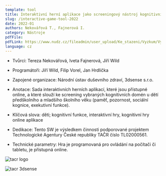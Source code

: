 ```yaml
---
template: tool
title: Interaktivní herní aplikace jako screeningový nástroj kognitivních funkcí u dětí
slug: /interactive-game-tool-2022
date: 2022-01
authors: Nekovářová T., Fajnerová I.
category: Nástroje
pdfFile: 
pdfLink: https://www.nudz.cz/fileadmin/user_upload/Ke_stazeni/Vyzkum/Vysledky/Sada_interaktivnich_hernich_aplikaci__ktere_slouzi_ke_screeningu_vybranych_kognitivnich_domen_u_deti_predskolniho_a_mladsiho_skolniho_veku.pdf
language: cz
---
```


 - Tvůrci: Tereza Nekovářová, Iveta Fajnerová, Jiří Wild
   
 - Programátoři: Jiří Wild, Filip Vorel, Jan Hrdlička
   
 - Zapojené organizace: Národní ústav duševního zdraví, 3dsense s.r.o.
   
 - Anotace: Sada interaktivních herních aplikací, které jsou přístupné
   online, a které slouží ke screening vybraných kognitivních domén u dětí
   předškolního a mladšího školního věku (paměť, pozornost, sociální kognice, exekutivní funkce).
   
 - Klíčová slova: děti; kognitivní funkce, interaktivní hry,
   kognitivní hry online aplikace
   
 -  Dedikace: Tento SW je výsledkem činnosti podporované projektem Technologické Agentury České republiky TAČR číslo TL02000561.
   
 - Technické parametry: Hra je programovaná pro ovládání na počítači
   či tabletu, je přístupná online.

  ![tacr logo](/logo-tacr.png)

  ![tacr 3dsense](/logo-3dsense.png)
